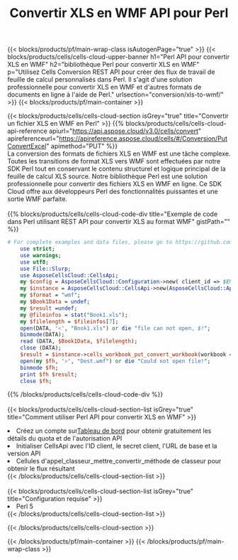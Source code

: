 ﻿---
title:  Convertir XLS en WMF API pour Perl
description:  Utiliser Aspose.Cells Cloud SDK pour Perl pour convertir le fichier au format XLS en fichier au format WMF.
url: /fr/perl/conversion/xls-to-wmf/
---
{{< blocks/products/pf/main-wrap-class isAutogenPage="true" >}}
{{< blocks/products/cells/cells-cloud-upper-banner h1="Perl API pour convertir XLS en WMF" h2="bibliothèque Perl pour convertir XLS en WMF" p="Utilisez Cells Conversion REST API pour créer des flux de travail de feuille de calcul personnalisés dans Perl. Il s\'agit d\'une solution professionnelle pour convertir XLS en WMF et d\'autres formats de documents en ligne à l\'aide de Perl." urlsection="conversion/xls-to-wmf/" >}}
{{< blocks/products/pf/main-container >}}

{{< blocks/products/cells/cells-cloud-section isGrey="true" title="Convertir un fichier XLS en WMF en Perl" >}}
{{% blocks/products/cells/cells-cloud-api-reference apiurl="https://api.aspose.cloud/v3.0/cells/convert" apireferenceurl="https://apireference.aspose.cloud/cells/#/Conversion/PutConvertExcel" apimethod="PUT" %}}
<br/>
La conversion des formats de fichiers XLS en WMF est une tâche complexe. Toutes les transitions de format XLS vers WMF sont effectuées par notre SDK Perl tout en conservant le contenu structurel et logique principal de la feuille de calcul XLS source. Notre bibliothèque Perl est une solution professionnelle pour convertir des fichiers XLS en WMF en ligne. Ce SDK Cloud offre aux développeurs Perl des fonctionnalités puissantes et une sortie WMF parfaite.
<br/>
<br/>
{{% blocks/products/cells/cells-cloud-code-div title="Exemple de code dans Perl utilisant REST API pour convertir XLS au format WMF" gistPath="" %}}
 
```perl
# For complete examples and data files, please go to https://github.com/aspose-cells-cloud/aspose-cells-cloud-perl/
    use strict;
    use warnings;
    use utf8; 
    use File::Slurp;
    use AsposeCellsCloud::CellsApi;
    my $config = AsposeCellsCloud::Configuration->new( client_id => $ENV{'ProductClientId'}, client_secret => $ENV{'ProductClientSecret'});
    my $instance = AsposeCellsCloud::CellsApi->new(AsposeCellsCloud::ApiClient->new( $config));
    my $format = "wmf";
    my $Book1Data = undef;
    my $result =undef;
    my @fileinfos = stat("Book1.xls");
    my $filelength = $fileinfos[7];
    open(DATA, '<', "Book1.xls") or die "file can not open, $!";
    binmode(DATA);
    read (DATA, $Book1Data, $filelength);
    close (DATA); 
    $result = $instance->cells_workbook_put_convert_workbook(workbook => $Book1Data, format => $format);
    open(my $fh, '>', "Dest.wmf") or die "Could not open file!";
    binmode $fh;
    print $fh $result;
    close $fh;
```
 
{{% /blocks/products/cells/cells-cloud-code-div %}}
<br/>
<br/>
{{< blocks/products/cells/cells-cloud-section-list isGrey="true" title="Comment utiliser Perl API pour convertir XLS en WMF" >}}
<li> Créez un compte sur<a href="https://dashboard.aspose.cloud/">Tableau de bord</a> pour obtenir gratuitement les détails du quota et de l'autorisation API</li>
<li>Initialiser CellsApi avec l'ID client, le secret client, l'URL de base et la version API</li>
<li>Cellules d'appel_classeur_mettre_convertir_méthode de classeur pour obtenir le flux résultant</li>
{{< /blocks/products/cells/cells-cloud-section-list >}}
<br/>
<br/>
{{< blocks/products/cells/cells-cloud-section-list isGrey="true" title="Configuration requise" >}}
<li>Perl 5</li>
{{< /blocks/products/cells/cells-cloud-section-list >}}

{{< /blocks/products/cells/cells-cloud-section >}}

{{< /blocks/products/pf/main-container >}}
{{< /blocks/products/pf/main-wrap-class >}}
